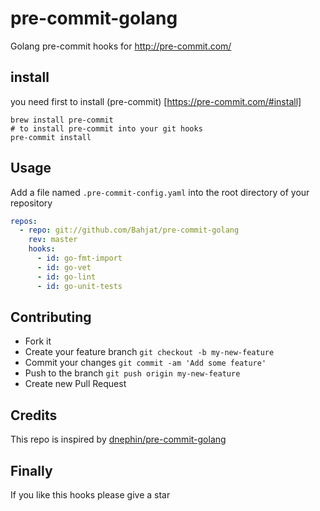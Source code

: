 # pre-commit-golang
Golang pre-commit hooks for http://pre-commit.com/
## install
you need first to install (pre-commit) [https://pre-commit.com/#install]
```
brew install pre-commit
# to install pre-commit into your git hooks
pre-commit install
```
## Usage
Add a file named `.pre-commit-config.yaml` into the root directory of your repository 
```yaml
repos:
  - repo: git://github.com/Bahjat/pre-commit-golang
    rev: master
    hooks:
      - id: go-fmt-import
      - id: go-vet
      - id: go-lint
      - id: go-unit-tests
``` 
## Contributing
- Fork it
- Create your feature branch `git checkout -b my-new-feature`
- Commit your changes `git commit -am 'Add some feature'`
- Push to the branch `git push origin my-new-feature`
- Create new Pull Request

## Credits
This repo is inspired by [dnephin/pre-commit-golang](https://github.com/dnephin/pre-commit-golang)

## Finally
If you like this hooks please give a star